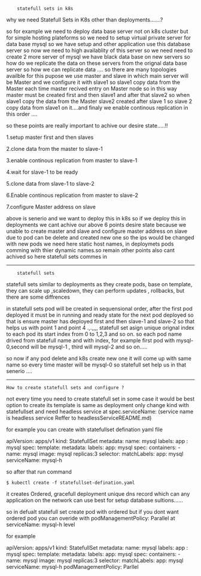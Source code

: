 		statefull sets in k8s 

why we need Statefull Sets in K8s other than deployments.......?


so for example we need to deploy data base server not on k8s cluster but for simple
hosting plateforms so we need to setup virtual private server for data base mysql
so we have setup and other application use this database server so now we need to high
availablity of this server so we need need to  create 2 more  server of mysql we have 
black data base on new servers so how do we replicate the data on these servers from the
orignal data base server so how we can replicate data ....
so there are many topologies availble for this pupose we use master and slave in which 
main server will be Master and we configure it with slave1 so slave1 copy data from the 
Master each time master recived entry on Master node so in this way master must be created
first and then slave1 and after that slave2 so when slave1 copy the data from the Master
slave2 created after slave 1 so slave 2 copy data from slave1 on it....and finaly we 
enable continous replication in this order ....




so these points are really important to achive our desire state.....!!


1.setup master first and then slaves

2.clone data from the master to slave-1

3.enable continous replication from master to slave-1

4.wait for slave-1 to be ready

5.clone data from slave-1 to slave-2

6.Enable continous replication from master to slave-2

7.configure Master address on slave 




above is senerio and we want to  deploy this in k8s so if we deploy this in deployments
we cant achive our above 6 points desire state because we unable to create master and 
slave and configure master address on slave due to pod can be delete and created new one
so the ips would be changed with new pods we need here static host names, in deploymets
pods comming with thier dynamic names.so remain other points also cant achived so 
here statefull sets commes in


----------------------------------------------------------------------------------




		statefull sets

statefull sets similar to deployments  as they create pods, base on template, they can
scale up ,scaledown, they can perform updates , rollbacks, but there are some diffrences

in statefull sets pod will be created in sequensional order, after the first pod deployed
it must be in running and ready state for the next pod deployed so that is ensure
master has deployed first and then slave-1 and slave-2 so that helps us with point 1 and 
point 4 .,.,,,, statefull set asign unique orignal index to each pod its start index from
0 to 1,2,3 and so on. so each pod name drived from statefull name and  with index,  for
example first pod with mysql-0,second will be mysql-1 , third will mysql-2 and so on.....

so now if any pod delete and k8s create new one it will come up with same name so every
time master will be mysql-0 so statefull set help us in that senerio ....

  
-----------------------------------------------------------------------------------



	How to create statefull sets and configure ?

not every time you need to create statefull set in some case it would be best
option to create its template is same as deployment only change kind with statefullset
and need headless service at spec.serviceName: (service name is headless service Reffer
to headlessServiceREADME.md)

for example you can create with statefullset defination yaml file 


apiVersion: apps/v1
kind: StatefullSet
metadata:
  name: mysql
  labels:
    app : mysql
spec:
  template:
    metadata:
      labels:
        app: mysql
    spec:
      containers:
      - name: mysql
        image: mysql
  replicas:3
  selector:
    matchLabels:
      app: mysql
  serviceName: mysql-h
  


so after that run command 


	$ kubectl create -f statefullset-defination.yaml

it creates Ordered, gracefull deployment unique dns record which can any application
on the network can use best for setup database sultions......

so in defualt statefull set create pod with ordered but if you dont want ordered pod
you can overide with podManagementPolicy: Parallel at serviceName: mysql-h level

for example 

apiVersion: apps/v1
kind: StatefullSet
metadata:
  name: mysql
  labels:
    app : mysql
spec:
  template:
    metadata:
      labels:
        app: mysql
    spec:
      containers:
      - name: mysql
        image: mysql
  replicas:3
  selector:
    matchLabels:
      app: mysql
  serviceName: mysql-h
  podManagementPolicy: Parllel









